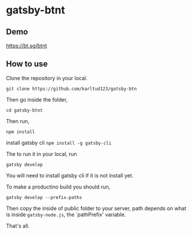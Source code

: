 # gatsby-btnt

## Demo

https://bt.sg/btnt

## How to use
Clone the repository in your local.

`git clone https://github.com/karltud123/gatsby-btn`

Then go inside the folder,

`cd gatsby-btnt`

Then run,

`npm install`

install gatsby cli
`npm install -g gatsby-cli`

The to run it in your local, run

`gatsby develop`

You will need to install gatsby cli if it is not install yet.

To make a productino build you should run,

`gatsby develop --prefix-paths`

Then copy the inside of public folder to your server, path depends on what is inside `gatsby-node.js`, the `pathPrefix' variable.

That's all.
